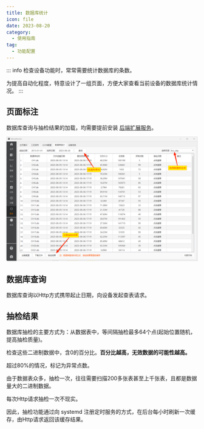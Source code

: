 ```yaml
---
title: 数据库统计
icon: file
date: 2023-08-20
category:
  - 使用指南
tag:
  - 功能配置
---
```


::: info
检查设备功能时，常常需要统计数据库的条数。

为提高自动化程度，特意设计了一组页面，方便大家查看当前设备的数据库统计情况。
:::

## 页面标注

数据库查询与抽检结果的加载，均需要提前安装 [后端扩展服务](./mainpage.md#web后端扩展)。

![](./assets/database.png)

## 数据库查询

数据库查询以Http方式携带起止日期，向设备发起查表请求。

## 抽检结果

数据库抽检的主要方式为：从数据表中，等间隔抽检最多64个点(起始位置随机，提高抽检质量)。

检查这些二进制数据中，含0的百分比。**百分比越高，无效数据的可能性越高。**

超过80%的情况，标记为异常点数。

由于数据表众多，抽检一次，往往需要扫描200多张表甚至上千张表，且都是数据量大的二进制数据。

每次Http请求抽检一次不现实。

因此，抽检功能通过向 systemd 注册定时服务的方式，在后台每小时刷新一次缓存，由Http请求返回该缓存结果。
